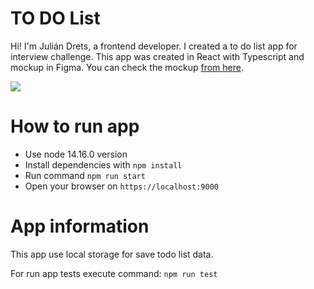 # TO DO List

Hi! I'm Julián Drets, a frontend developer.
I created a to do list app for interview challenge. This app was created in React with Typescript and mockup in Figma. You can check the mockup [from here](https://www.figma.com/file/yBXRxf5rbs5w2eNVesVG7j/TODO-LIST?node-id=0%3A1).

<img src="https://media.giphy.com/media/n3BfXeuhrtDTY0vZnE/giphy.gif"  />

# How to run app

- Use node 14.16.0 version
- Install dependencies with `npm install`
- Run command `npm run start`
- Open your browser on `https://localhost:9000`

# App information


This app use local storage for save todo list data.

For run app tests execute command: `npm run test`

